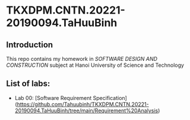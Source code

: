 # TKXDPM.CNTN.20221-20190094.TaHuuBinh

## Introduction
This repo contains my homework in *SOFTWARE DESIGN AND CONSTRUCTION* subject at Hanoi University of Science and Technology 

## List of labs:

+ Lab 00: [Software	Requirement	Specification] (https://github.com/Tahuubinh/TKXDPM.CNTN.20221-20190094.TaHuuBinh/tree/main/Requirement%20Analysis)

